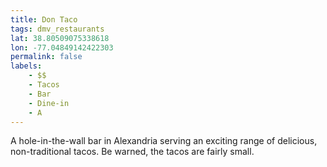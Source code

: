 ```yaml
---
title: Don Taco
tags: dmv_restaurants
lat: 38.80509075338618
lon: -77.04849142422303
permalink: false
labels:
    - $$
    - Tacos
    - Bar
    - Dine-in
    - A
---
```


A hole-in-the-wall bar in Alexandria serving an exciting range of delicious, non-traditional tacos. Be warned, the tacos are fairly small.